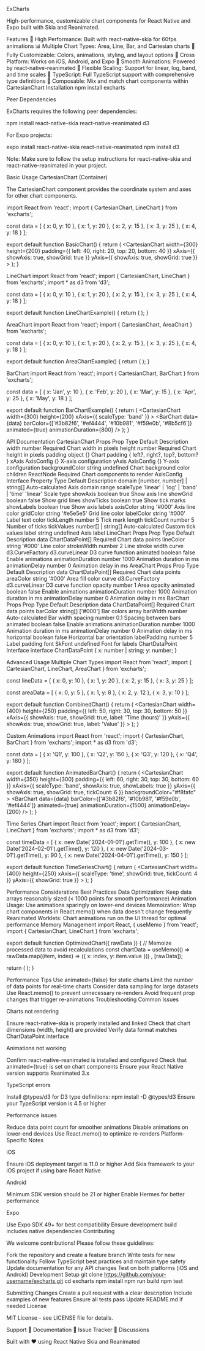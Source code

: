 ExCharts

High-performance, customizable chart components for React Native and Expo built with Skia and Reanimated.

Features
🚀 High Performance: Built with react-native-skia for 60fps animations
📊 Multiple Chart Types: Area, Line, Bar, and Cartesian charts
🎨 Fully Customizable: Colors, animations, styling, and layout options
📱 Cross Platform: Works on iOS, Android, and Expo
🔄 Smooth Animations: Powered by react-native-reanimated
📐 Flexible Scaling: Support for linear, log, band, and time scales
🎯 TypeScript: Full TypeScript support with comprehensive type definitions
🔧 Composable: Mix and match chart components within CartesianChart
Installation
npm install excharts

Peer Dependencies

ExCharts requires the following peer dependencies:

npm install react-native-skia react-native-reanimated d3

For Expo projects:

expo install react-native-skia react-native-reanimated
npm install d3

Note: Make sure to follow the setup instructions for react-native-skia and react-native-reanimated in your project.

Basic Usage
CartesianChart (Container)

The CartesianChart component provides the coordinate system and axes for other chart components.

import React from 'react';
import { CartesianChart, LineChart } from 'excharts';

const data = [
{ x: 0, y: 10 },
{ x: 1, y: 20 },
{ x: 2, y: 15 },
{ x: 3, y: 25 },
{ x: 4, y: 18 }
];

export default function BasicChart() {
return (
<CartesianChart
width={300}
height={200}
padding={{ left: 40, right: 20, top: 20, bottom: 40 }}
xAxis={{ showAxis: true, showGrid: true }}
yAxis={{ showAxis: true, showGrid: true }} >
<LineChart data={data} lineColor="#3b82f6" strokeWidth={2} />
</CartesianChart>
);
}

LineChart
import React from 'react';
import { CartesianChart, LineChart } from 'excharts';
import \* as d3 from 'd3';

const data = [
{ x: 0, y: 10 },
{ x: 1, y: 20 },
{ x: 2, y: 15 },
{ x: 3, y: 25 },
{ x: 4, y: 18 }
];

export default function LineChartExample() {
return (
<CartesianChart width={300} height={200}>
<LineChart
        data={data}
        lineColor="#ef4444"
        strokeWidth={3}
        curve={d3.curveCatmullRom}
        animated={true}
        animationDuration={1000}
      />
</CartesianChart>
);
}

AreaChart
import React from 'react';
import { CartesianChart, AreaChart } from 'excharts';

const data = [
{ x: 0, y: 10 },
{ x: 1, y: 20 },
{ x: 2, y: 15 },
{ x: 3, y: 25 },
{ x: 4, y: 18 }
];

export default function AreaChartExample() {
return (
<CartesianChart width={300} height={200}>
<AreaChart
        data={data}
        areaColor="#10b981"
        opacity={0.7}
        animated={true}
        animationDuration={1200}
      />
</CartesianChart>
);
}

BarChart
import React from 'react';
import { CartesianChart, BarChart } from 'excharts';

const data = [
{ x: 'Jan', y: 10 },
{ x: 'Feb', y: 20 },
{ x: 'Mar', y: 15 },
{ x: 'Apr', y: 25 },
{ x: 'May', y: 18 }
];

export default function BarChartExample() {
return (
<CartesianChart
width={300}
height={200}
xAxis={{ scaleType: 'band' }} >
<BarChart
data={data}
barColor={['#3b82f6', '#ef4444', '#10b981', '#f59e0b', '#8b5cf6']}
animated={true}
animationDuration={800}
/>
</CartesianChart>
);
}

API Documentation
CartesianChart Props
Prop Type Default Description
width number Required Chart width in pixels
height number Required Chart height in pixels
padding object {} Chart padding { left?, right?, top?, bottom? }
xAxis AxisConfig {} X-axis configuration
yAxis AxisConfig {} Y-axis configuration
backgroundColor string undefined Chart background color
children ReactNode Required Chart components to render
AxisConfig Interface
Property Type Default Description
domain [number, number] | string[] Auto-calculated Axis domain range
scaleType 'linear' | 'log' | 'band' | 'time' 'linear' Scale type
showAxis boolean true Show axis line
showGrid boolean false Show grid lines
showTicks boolean true Show tick marks
showLabels boolean true Show axis labels
axisColor string '#000' Axis line color
gridColor string '#e5e5e5' Grid line color
labelColor string '#000' Label text color
tickLength number 5 Tick mark length
tickCount number 5 Number of ticks
tickValues number[] | string[] Auto-calculated Custom tick values
label string undefined Axis label
LineChart Props
Prop Type Default Description
data ChartDataPoint[] Required Chart data points
lineColor string '#000' Line color
strokeWidth number 2 Line stroke width
curve d3.CurveFactory d3.curveLinear D3 curve function
animated boolean false Enable animations
animationDuration number 1000 Animation duration in ms
animationDelay number 0 Animation delay in ms
AreaChart Props
Prop Type Default Description
data ChartDataPoint[] Required Chart data points
areaColor string '#000' Area fill color
curve d3.CurveFactory d3.curveLinear D3 curve function
opacity number 1 Area opacity
animated boolean false Enable animations
animationDuration number 1000 Animation duration in ms
animationDelay number 0 Animation delay in ms
BarChart Props
Prop Type Default Description
data ChartDataPoint[] Required Chart data points
barColor string[] ['#000'] Bar colors array
barWidth number Auto-calculated Bar width
spacing number 0.1 Spacing between bars
animated boolean false Enable animations
animationDuration number 1000 Animation duration in ms
animationDelay number 0 Animation delay in ms
horizontal boolean false Horizontal bar orientation
labelPadding number 5 Label padding
font SkFont undefined Font for labels
ChartDataPoint Interface
interface ChartDataPoint {
x: number | string;
y: number;
}

Advanced Usage
Multiple Chart Types
import React from 'react';
import { CartesianChart, LineChart, AreaChart } from 'excharts';

const lineData = [
{ x: 0, y: 10 },
{ x: 1, y: 20 },
{ x: 2, y: 15 },
{ x: 3, y: 25 }
];

const areaData = [
{ x: 0, y: 5 },
{ x: 1, y: 8 },
{ x: 2, y: 12 },
{ x: 3, y: 10 }
];

export default function CombinedChart() {
return (
<CartesianChart
width={400}
height={250}
padding={{ left: 50, right: 30, top: 30, bottom: 50 }}
xAxis={{
        showAxis: true,
        showGrid: true,
        label: 'Time (hours)'
      }}
yAxis={{
        showAxis: true,
        showGrid: true,
        label: 'Value'
      }} >
<AreaChart
        data={areaData}
        areaColor="#3b82f6"
        opacity={0.3}
        animated={true}
      />
<LineChart
        data={lineData}
        lineColor="#ef4444"
        strokeWidth={3}
        animated={true}
        animationDelay={500}
      />
</CartesianChart>
);
}

Custom Animations
import React from 'react';
import { CartesianChart, BarChart } from 'excharts';
import \* as d3 from 'd3';

const data = [
{ x: 'Q1', y: 100 },
{ x: 'Q2', y: 150 },
{ x: 'Q3', y: 120 },
{ x: 'Q4', y: 180 }
];

export default function AnimatedBarChart() {
return (
<CartesianChart
width={350}
height={300}
padding={{ left: 60, right: 30, top: 30, bottom: 60 }}
xAxis={{
        scaleType: 'band',
        showAxis: true,
        showLabels: true
      }}
yAxis={{
        showAxis: true,
        showGrid: true,
        tickCount: 6
      }}
backgroundColor="#f8fafc" >
<BarChart
data={data}
barColor={['#3b82f6', '#10b981', '#f59e0b', '#ef4444']}
animated={true}
animationDuration={1500}
animationDelay={200}
/>
</CartesianChart>
);
}

Time Series Chart
import React from 'react';
import { CartesianChart, LineChart } from 'excharts';
import \* as d3 from 'd3';

const timeData = [
{ x: new Date('2024-01-01').getTime(), y: 100 },
{ x: new Date('2024-02-01').getTime(), y: 120 },
{ x: new Date('2024-03-01').getTime(), y: 90 },
{ x: new Date('2024-04-01').getTime(), y: 150 }
];

export default function TimeSeriesChart() {
return (
<CartesianChart
width={400}
height={250}
xAxis={{
        scaleType: 'time',
        showGrid: true,
        tickCount: 4
      }}
yAxis={{
        showGrid: true
      }} >
<LineChart
        data={timeData}
        lineColor="#8b5cf6"
        strokeWidth={2}
        curve={d3.curveCatmullRom}
        animated={true}
      />
</CartesianChart>
);
}

Performance Considerations
Best Practices
Data Optimization: Keep data arrays reasonably sized (< 1000 points for smooth performance)
Animation Usage: Use animations sparingly on lower-end devices
Memoization: Wrap chart components in React.memo() when data doesn't change frequently
Reanimated Worklets: Chart animations run on the UI thread for optimal performance
Memory Management
import React, { useMemo } from 'react';
import { CartesianChart, LineChart } from 'excharts';

export default function OptimizedChart({ rawData }) {
// Memoize processed data to avoid recalculations
const chartData = useMemo(() =>
rawData.map((item, index) => ({
x: index,
y: item.value
}))
, [rawData]);

return (
<CartesianChart width={300} height={200}>
<LineChart data={chartData} />
</CartesianChart>
);
}

Performance Tips
Use animated={false} for static charts
Limit the number of data points for real-time charts
Consider data sampling for large datasets
Use React.memo() to prevent unnecessary re-renders
Avoid frequent prop changes that trigger re-animations
Troubleshooting
Common Issues

Charts not rendering

Ensure react-native-skia is properly installed and linked
Check that chart dimensions (width, height) are provided
Verify data format matches ChartDataPoint interface

Animations not working

Confirm react-native-reanimated is installed and configured
Check that animated={true} is set on chart components
Ensure your React Native version supports Reanimated 3.x

TypeScript errors

Install @types/d3 for D3 type definitions: npm install -D @types/d3
Ensure your TypeScript version is 4.5 or higher

Performance issues

Reduce data point count for smoother animations
Disable animations on lower-end devices
Use React.memo() to optimize re-renders
Platform-Specific Notes

iOS

Ensure iOS deployment target is 11.0 or higher
Add Skia framework to your iOS project if using bare React Native

Android

Minimum SDK version should be 21 or higher
Enable Hermes for better performance

Expo

Use Expo SDK 49+ for best compatibility
Ensure development build includes native dependencies
Contributing

We welcome contributions! Please follow these guidelines:

Fork the repository and create a feature branch
Write tests for new functionality
Follow TypeScript best practices and maintain type safety
Update documentation for any API changes
Test on both platforms (iOS and Android)
Development Setup
git clone https://github.com/your-username/excharts.git
cd excharts
npm install
npm run build
npm test

Submitting Changes
Create a pull request with a clear description
Include examples of new features
Ensure all tests pass
Update README.md if needed
License

MIT License - see LICENSE file for details.

Support
📖 Documentation
🐛 Issue Tracker
💬 Discussions

Built with ❤️ using React Native Skia and Reanimated
